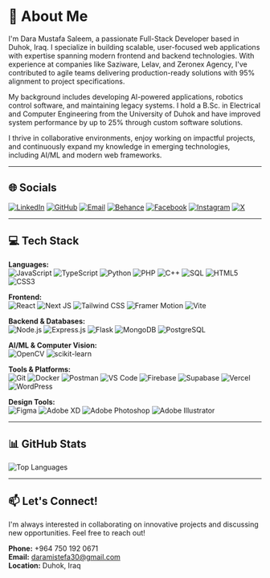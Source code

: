 # 💫 About Me
I'm Dara Mustafa Saleem, a passionate Full-Stack Developer based in Duhok, Iraq. I specialize in building scalable, user-focused web applications with expertise spanning modern frontend and backend technologies. With experience at companies like Saziware, Lelav, and Zeronex Agency, I've contributed to agile teams delivering production-ready solutions with 95% alignment to project specifications.

My background includes developing AI-powered applications, robotics control software, and maintaining legacy systems. I hold a B.Sc. in Electrical and Computer Engineering from the University of Duhok and have improved system performance by up to 25% through custom software solutions.

I thrive in collaborative environments, enjoy working on impactful projects, and continuously expand my knowledge in emerging technologies, including AI/ML and modern web frameworks.

---

## 🌐 Socials
[![LinkedIn](https://img.shields.io/badge/LinkedIn-%230077B5.svg?logo=linkedin&logoColor=white)](https://www.linkedin.com/in/dara01/)
[![GitHub](https://img.shields.io/badge/GitHub-%23121011.svg?logo=github&logoColor=white)](https://github.com/dara01x)
[![Email](https://img.shields.io/badge/Email-D14836?logo=gmail&logoColor=white)](mailto:daramistefa30@gmail.com)
[![Behance](https://img.shields.io/badge/Behance-1769ff?logo=behance&logoColor=white)](https://behance.net/dara01)
[![Facebook](https://img.shields.io/badge/Facebook-%231877F2.svg?logo=Facebook&logoColor=white)](https://facebook.com/DaraMistefa)
[![Instagram](https://img.shields.io/badge/Instagram-%23E4405F.svg?logo=Instagram&logoColor=white)](https://instagram.com/dara01)
[![X](https://img.shields.io/badge/X-black.svg?logo=X&logoColor=white)](https://x.com/dara01x)

---

## 💻 Tech Stack

**Languages:**  
![JavaScript](https://img.shields.io/badge/javascript-%23323330.svg?style=flat&logo=javascript&logoColor=%23F7DF1E)
![TypeScript](https://img.shields.io/badge/typescript-%23007ACC.svg?style=flat&logo=typescript&logoColor=white)
![Python](https://img.shields.io/badge/python-3670A0?style=flat&logo=python&logoColor=ffdd54)
![PHP](https://img.shields.io/badge/php-%23777BB4.svg?style=flat&logo=php&logoColor=white)
![C++](https://img.shields.io/badge/c++-%2300599C.svg?style=flat&logo=c%2B%2B&logoColor=white)
![SQL](https://img.shields.io/badge/sql-%2307405e.svg?style=flat&logo=sqlite&logoColor=white)
![HTML5](https://img.shields.io/badge/html5-%23E34F26.svg?style=flat&logo=html5&logoColor=white)
![CSS3](https://img.shields.io/badge/css3-%231572B6.svg?style=flat&logo=css3&logoColor=white)

**Frontend:**  
![React](https://img.shields.io/badge/react-%2320232a.svg?style=flat&logo=react&logoColor=%2361DAFB)
![Next JS](https://img.shields.io/badge/Next-black?style=flat&logo=next.js&logoColor=white)
![Tailwind CSS](https://img.shields.io/badge/tailwindcss-%2338B2AC.svg?style=flat&logo=tailwind-css&logoColor=white)
![Framer Motion](https://img.shields.io/badge/Framer%20Motion-black?style=flat&logo=framer&logoColor=blue)
![Vite](https://img.shields.io/badge/vite-%23646CFF.svg?style=flat&logo=vite&logoColor=white)

**Backend & Databases:**  
![Node.js](https://img.shields.io/badge/node.js-6DA55F?style=flat&logo=node.js&logoColor=white)
![Express.js](https://img.shields.io/badge/express.js-%23404d59.svg?style=flat&logo=express&logoColor=%2361DAFB)
![Flask](https://img.shields.io/badge/flask-%23000.svg?style=flat&logo=flask&logoColor=white)
![MongoDB](https://img.shields.io/badge/MongoDB-%234ea94b.svg?style=flat&logo=mongodb&logoColor=white)
![PostgreSQL](https://img.shields.io/badge/postgresql-%23316192.svg?style=flat&logo=postgresql&logoColor=white)

**AI/ML & Computer Vision:**  
![OpenCV](https://img.shields.io/badge/opencv-%23white.svg?style=flat&logo=opencv&logoColor=white)
![scikit-learn](https://img.shields.io/badge/scikit--learn-%23F7931E.svg?style=flat&logo=scikit-learn&logoColor=white)

**Tools & Platforms:**  
![Git](https://img.shields.io/badge/git-%23F05033.svg?style=flat&logo=git&logoColor=white)
![Docker](https://img.shields.io/badge/docker-%230db7ed.svg?style=flat&logo=docker&logoColor=white)
![Postman](https://img.shields.io/badge/Postman-FF6C37?style=flat&logo=postman&logoColor=white)
![VS Code](https://img.shields.io/badge/Visual%20Studio%20Code-0078d7.svg?style=flat&logo=visual-studio-code&logoColor=white)
![Firebase](https://img.shields.io/badge/firebase-%23039BE5.svg?style=flat&logo=firebase)
![Supabase](https://img.shields.io/badge/Supabase-3ECF8E?style=flat&logo=supabase&logoColor=white)
![Vercel](https://img.shields.io/badge/vercel-%23000000.svg?style=flat&logo=vercel&logoColor=white)
![WordPress](https://img.shields.io/badge/WordPress-%23117AC9.svg?style=flat&logo=WordPress&logoColor=white)

**Design Tools:**  
![Figma](https://img.shields.io/badge/figma-%23F24E1E.svg?style=flat&logo=figma&logoColor=white)
![Adobe XD](https://img.shields.io/badge/Adobe%20XD-470137?style=flat&logo=Adobe%20XD&logoColor=#FF61F6)
![Adobe Photoshop](https://img.shields.io/badge/adobe%20photoshop-%2331A8FF.svg?style=flat&logo=adobe%20photoshop&logoColor=white)
![Adobe Illustrator](https://img.shields.io/badge/adobe%20illustrator-%23FF9A00.svg?style=flat&logo=adobe%20illustrator&logoColor=white)

---


## 📊 GitHub Stats

![Top Languages](https://github-readme-stats.vercel.app/api/top-langs/?username=dara01x&theme=dark&hide_border=false&include_all_commits=false&count_private=false&layout=compact)


---

## 📫 Let's Connect!
I'm always interested in collaborating on innovative projects and discussing new opportunities. Feel free to reach out!

**Phone:** +964 750 192 0671  
**Email:** daramistefa30@gmail.com  
**Location:** Duhok, Iraq
